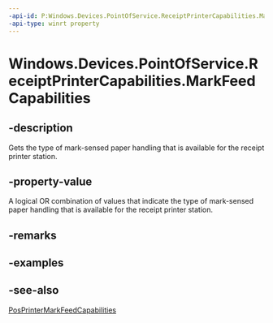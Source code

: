 ----api-id: P:Windows.Devices.PointOfService.ReceiptPrinterCapabilities.MarkFeedCapabilities
-api-type: winrt property
---<!-- Property syntaxpublic Windows.Devices.PointOfService.PosPrinterMarkFeedCapabilities MarkFeedCapabilities { get; }--># Windows.Devices.PointOfService.ReceiptPrinterCapabilities.MarkFeedCapabilities## -descriptionGets the type of mark-sensed paper handling that is available for the receipt printer station.## -property-valueA logical OR combination of values that indicate the type of mark-sensed paper handling that is available for the receipt printer station.## -remarks## -examples## -see-also[PosPrinterMarkFeedCapabilities](posprintermarkfeedcapabilities.md)